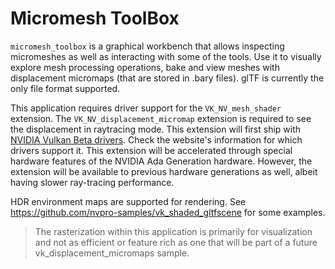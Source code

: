 # Micromesh ToolBox

`micromesh_toolbox` is a graphical workbench that allows inspecting micromeshes
as well as interacting with some of the tools. Use it to visually explore mesh
processing operations, bake and view meshes with displacement micromaps (that
are stored in .bary files). glTF is currently the only file format supported.

This application requires driver support for the `VK_NV_mesh_shader` extension.
The `VK_NV_displacement_micromap` extension is required to see the displacement
in raytracing mode. This extension will first ship with [NVIDIA Vulkan Beta
drivers](https://developer.nvidia.com/vulkan-driver). Check the website's
information for which drivers support it. This extension will be accelerated
through special hardware features of the NVIDIA Ada Generation hardware.
However, the extension will be available to previous hardware generations as
well, albeit having slower ray-tracing performance.

HDR environment maps are supported for rendering. See
<https://github.com/nvpro-samples/vk_shaded_gltfscene> for some examples.

> The rasterization within this application is primarily for visualization and
  not as efficient or feature rich as one that will be part of a future
  vk_displacement_micromaps sample.
